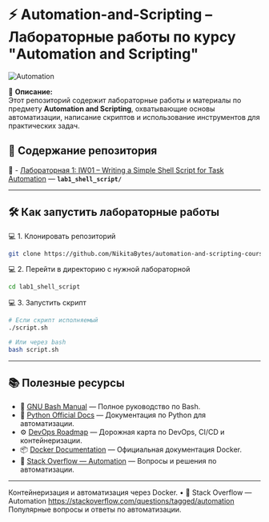 # ⚡ Automation-and-Scripting – Лабораторные работы по курсу "Automation and Scripting"

![Automation](https://tiswww.case.edu/php/chet/img/bash-logo-web.png)

📌 **Описание:**  
Этот репозиторий содержит лабораторные работы и материалы по предмету **Automation and Scripting**, охватывающие основы автоматизации, написание скриптов и использование инструментов для практических задач.

## 🚀 Содержание репозитория

🔹 - [Лабораторная 1: IW01 – Writing a Simple Shell Script for Task Automation](lab1_shell_script/) — **`lab1_shell_script/`**

---

## 🛠 Как запустить лабораторные работы

💻 1. Клонировать репозиторий

```sh
git clone https://github.com/NikitaBytes/automation-and-scripting-course.git
```

💻 2. Перейти в директорию с нужной лабораторной

```sh
cd lab1_shell_script
```

💻 3. Запустить скрипт

```sh
# Если скрипт исполняемый
./script.sh

# Или через bash
bash script.sh
```

---

## 📚 Полезные ресурсы

- 🐧 [GNU Bash Manual](https://www.gnu.org/software/bash/manual/) — Полное руководство по Bash.
- 🐍 [Python Official Docs](https://docs.python.org/3/) — Документация по Python для автоматизации.
- ⚙️ [DevOps Roadmap](https://roadmap.sh/devops) — Дорожная карта по DevOps, CI/CD и контейнеризации.
- 📦 [Docker Documentation](https://docs.docker.com) — Официальная документация Docker.
- 💬 [Stack Overflow — Automation](https://stackoverflow.com/questions/tagged/automation) — Вопросы и решения по автоматизации.

---

Контейнеризация и автоматизация через Docker.
• 💬 Stack Overflow — Automation
https://stackoverflow.com/questions/tagged/automation
Популярные вопросы и ответы по автоматизации.
